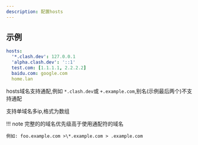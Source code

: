 ```yaml
---
description: 配置hosts
---
```

## 示例

```{.yaml linenums="1"}
hosts:
  '*.clash.dev': 127.0.0.1
  'alpha.clash.dev': '::1'
  test.com: [1.1.1.1, 2.2.2.2]
  baidu.com: google.com
  home.lan
```

hosts域名支持通配,例如 `*.clash.dev`或 `+.example.com`,别名(示例最后两个)不支持通配

支持单域名多ip,格式为数组

!!! note
    完整的的域名优先级高于使用通配符的域名

    例如: foo.example.com >\*.example.com > .example.com
